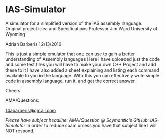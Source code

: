 # IAS-Simulator
A simulator for a simplified version of the IAS assembly language.  
Original project idea and Specifications Professor Jim Ward University of Wyoming

Adrian Barberis
12/13/2016

This is just a simple emulator that one can use to gain a better understanding of Assembly languages
Here I have uploaded just the code and some test files you will have to make your own C++ Project and add these to it I have also added 
a sheet explaining and listing each command available to you in the language.  With this you can effectively write simple code
in assembly language, run it, and get the correct answer.

Cheers!

AMA/Questions:

14abarberis@gmail.com

*Please have subject headline:  AMA/Question @ Scymantic's GitHub: IAS-Simulator*
In order to reduce spam unless you have that subject line I will NOT respond.
